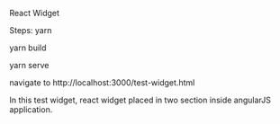 React Widget

Steps:
yarn

yarn build

yarn serve

navigate to http://localhost:3000/test-widget.html

In this test widget, react widget placed in two section inside angularJS application.
